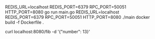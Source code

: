 REDIS_URL=localhost REDIS_PORT=6379 RPC_PORT=50051 HTTP_PORT=8080 go run main.go
REDIS_URL=localhost REDIS_PORT=6379 RPC_PORT=50051 HTTP_PORT=8080 ./main
docker build -f Dockerfile .


curl localhost:8080/fib -d '{"number": 13}'
